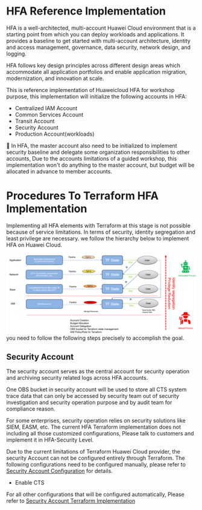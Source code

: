 # HFA Reference Implementation

HFA is a well-architected, multi-account Huawei Cloud environment that  is a starting point from which you can deploy workloads and applications. It provides a baseline to get started with multi-account architecture, identity and access management, governance, data security, network design, and logging.

HFA follows key design principles across different design areas which accommodate all application portfolios and enable application migration, modernization, and innovation at scale.

This is reference implementation of Huaweicloud HFA for workshop purpose, this implementation will initialize the following accounts in HFA:
* Centralized IAM Account
* Common Services Account
* Transit Account
* Security Account
* Production Account(workloads)

:high_brightness: In HFA, the master account also need to be initialized to implement security baseline and delegate some organization responsibilities to other accounts, Due to the accounts limitations of a guided workshop, this implementation won't do anything to the master account, but budget will be allocated in advance to member accounts.

# Procedures To Terraform HFA Implementation
Implementing all HFA elements with Terraform at this stage is not possible because of service limitations. In terms of security, identity segregation and least privilege are necessary. we follow the hierarchy below to implement HFA on Huawei Cloud.

![HFA-Hierarchy](./HFA_Implementation_Hierarchy.png)
you need to follow the following steps precisely to accomplish the goal.

## Security Account

The security account serves as the central account for security operation and archiving security related logs across HFA accounts. 

One OBS bucket in security account will be used to store all CTS system trace data that can only be accessed by security team out of security investigation and security operation purpose and by audit team for compliance reason.

For some enterprises, security operation relies on security solutions like SIEM, EASM, etc. The current HFA Terraform implementation does not including all those customized configurations, Please talk to customers and implement it in HFA-Security Level.

Due to the current limitations of Terraform Huawei Cloud provider, the security Account can not be configured entirely through Terraform. The following configurations need to be configured manually, please refer to [Security Account Configuration](./workshop/08_Security_Setup.md) for details.

* Enable CTS

For all other configurations that will be configured automatically, Please refer to [Security Account Terraform Implementation](./HFA-Security/Log.md#security-account)

